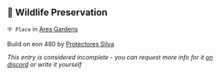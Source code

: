 ## 🐅 Wildlife Preservation

`🪧 Place` in [Ares Gardens](<https://zeithalt.github.io/r/ares_gardens.html>)

Build on eon 480 by [Protectores Silva](<https://zeithalt.github.io/r/protectores_silva.html>)

_This entry is considered incomplete - you can request more info for it [on discord](<https://discord.com/channels/562910943848169472/1173922660489633802>) or write it yourself_

